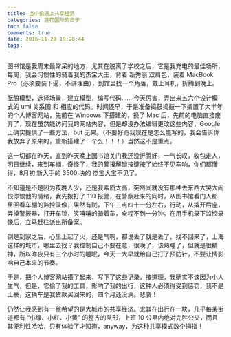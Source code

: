 ```yaml
---
title: 当小偷遇上共享经济
categories: 莲花国际的日子
toc: false
comments: true
date: 2016-11-20 19:28:44
tags:
---
```


图书馆是我周末最常呆的地方，尤其在脱离了学校之后，它是我充电的最佳场所，每周，我会习惯性的骑着我的杰宝大王，背着 新秀丽 双肩包，装着 MacBook Pro（必须要装下逼，不讲理由），到馆里找一个角落，戴上耳机，折腾到晚上。

<!--more-->



酝酿模型，选择场景，建立模型，编写代码......  今天厉害，弄出来五六个设计模式的 uml 关系图 和 相应的代码。时间还早，于是准备捣鼓捣鼓一下搁置了大半年的个人博客网站，先前在 Windows 下搭建的，换了 Mac 后，先前的电脑直接废弃了，现在虽然能访问我的网站内容，但是却没办法编辑更改这些内容，Google 上确实提供了一些方法，but 无果。（不要好奇我现在是怎么能写的，我会告诉你我放弃了原来的，重新搭建了一个么！！！）当然这不是重点。



这一切都在昨天，直到昨天晚上图书馆关门我还没折腾好，一气长叹，收包走人，明日继续，来到车棚，奇怪了，我的警报解锁按键按了始终不见车响，你们都懂得，8月初 新入手的 3500 块的 杰宝大宝不见了。



不知道是不是因为夜晚人少，还是我素质太高，突然间就没有那种丢东西大哭大闹恨你恨他的情绪，我先拨打了 110 报警，在警察赶来的同时，从图书馆看门人那里回看车棚的监控录像，果然有贼，下午三点四十一分左右，行动，从撬开后座，弄掉警报器，打开车锁，笑嘻嘻的骑着车，全程不到一分钟。在用手机录下监控录像后，立马赶往派出所备案。



倒是到家之后，心里上起了火，还是气啊，都说丢了就是丢了，找不回来了，上海这样的城市，哪里去找？我控制自己不要在意，很晚了，该熟睡了，但就是很精神，所以昨夜只有三个小时的睡眠，今天一大早就给自己打了预防针，不要让情影响自己本来的节奏。



于是，把个人博客网站搭了起来，写下了这些记录，按道理，我确实不该因为小人生气，但是，它偷了我的工具，影响了我的出行，这种人必须得受到惩罚，我不是土豪，这辆车是我贷款买回来的，四个月还没满。悲哀！



仍然让我感到有一丝希望的是大城市的共享经济。尤其在出行在一块，几乎每条街道都有 “小绿、小红、小黄” 的整齐的队形，上班 10 公里内绝对完胜公交，而且其便利性哈哈，只有体验了才知道，anyway，为这种共享模式数个拇指！


